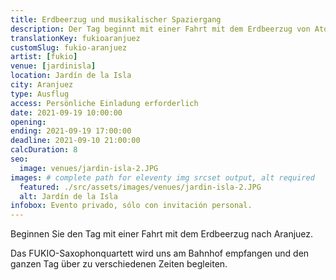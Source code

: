 ```yaml
---
title: Erdbeerzug und musikalischer Spaziergang
description: Der Tag beginnt mit einer Fahrt mit dem Erdbeerzug von Atocha nach Aranjuez. Das FUKIO-Saxophonquartett begleitet uns.
translationKey: fukioaranjuez
customSlug: fukio-aranjuez
artist: [fukio]
venue: [jardinisla]
location: Jardín de la Isla
city: Aranjuez
type: Ausflug
access: Persönliche Einladung erforderlich
date: 2021-09-19 10:00:00
opening:
ending: 2021-09-19 17:00:00
deadline: 2021-09-10 21:00:00
calcDuration: 8
seo:
  image: venues/jardin-isla-2.JPG
images: # complete path for eleventy img srcset output, alt required
  featured: ./src/assets/images/venues/jardin-isla-2.JPG
  alt: Jardín de la Isla
infobox: Evento privado, sólo con invitación personal.
---
```


Beginnen Sie den Tag mit einer Fahrt mit dem Erdbeerzug nach Aranjuez.

Das FUKIO-Saxophonquartett wird uns am Bahnhof empfangen und den ganzen Tag über zu verschiedenen Zeiten begleiten.
